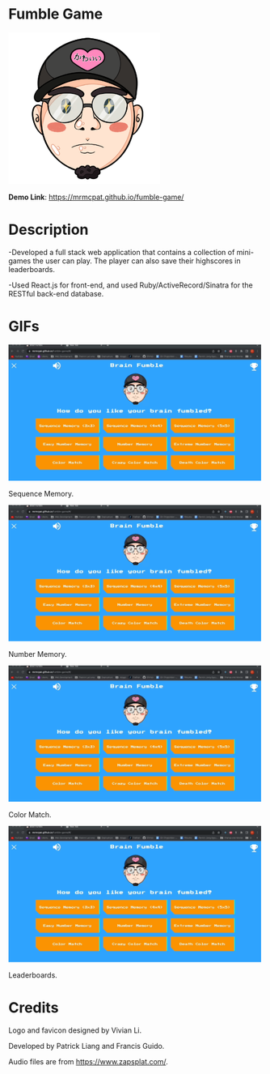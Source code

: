 # Fumble Game

<img src="fumble-game-client/src/assets/brainfumblelogo.png" width="300">

**Demo Link**: https://mrmcpat.github.io/fumble-game/

# Description
-Developed a full stack web application that contains a collection of mini-games the user can play. The player can also save their highscores in leaderboards.

-Used React.js for front-end, and used Ruby/ActiveRecord/Sinatra for the RESTful back-end database.

# GIFs

<img src="fumble-game-client/src/assets/brainfumble1.gif" width="500">

Sequence Memory.

<img src="fumble-game-client/src/assets/brainfumble1.gif" width="500">

Number Memory.

<img src="fumble-game-client/src/assets/brainfumble1.gif" width="500">

Color Match.

<img src="fumble-game-client/src/assets/brainfumble1.gif" width="500">

Leaderboards.

# Credits
Logo and favicon designed by Vivian Li.

Developed by Patrick Liang and Francis Guido.

Audio files are from https://www.zapsplat.com/.
